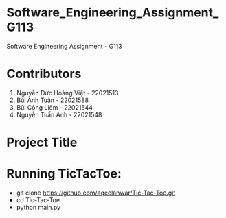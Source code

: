 # Software_Engineering_Assignment_G113
Software Engineering Assignment - G113
# Contributors
1. Nguyễn Đức Hoàng Việt - 22021513
2. Bùi Anh Tuấn - 22021588
3. Bùi Công Liêm - 22021544
4. Nguyễn Tuấn Anh - 22021548
# Project Title

# Running TicTacToe:
* git clone https://github.com/aqeelanwar/Tic-Tac-Toe.git
* cd Tic-Tac-Toe
* python main.py
